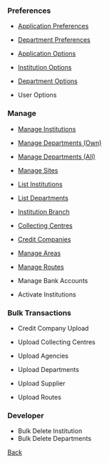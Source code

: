 ### Preferences

* [Application Preferences](https://github.com/hmislk/hmis/wiki/Application-Preferences)

* [Department Preferences](https://github.com/hmislk/hmis/wiki/Department-Preferences)

* [Application Options](https://github.com/hmislk/hmis/wiki/Application-Options)

* [Institution Options](https://github.com/hmislk/hmis/wiki/Institution-Options)

* [Department Options](https://github.com/hmislk/hmis/wiki/Departmrnt-Options)

* User Options

### Manage

* [Manage Institutions](https://github.com/hmislk/hmis/wiki/Add-New-Institution)

* [Manage Departments (Own)](https://github.com/hmislk/hmis/wiki/Manage-Departments-(Own))

* [Manage Departments (All)](https://github.com/hmislk/hmis/wiki/Manage-Departments-(All))

* [Manage Sites](https://github.com/hmislk/hmis/wiki/Manage-Sites)

* [List Institutions](https://github.com/hmislk/hmis/wiki/List-Institutions)

* [List Departments](https://github.com/hmislk/hmis/wiki/List-Departments)

* [Institution Branch](https://github.com/hmislk/hmis/wiki/Manage-Institution-Branch)

* [Collecting Centres](https://github.com/hmislk/hmis/wiki/Manage-Collecting-Centers)

* [Credit Companies](https://github.com/hmislk/hmis/wiki/Manage-Credit-Companies)

* [Manage Areas](https://github.com/hmislk/hmis/wiki/Manage-Area)

* [Manage Routes](https://github.com/hmislk/hmis/wiki/Manage-Routes)

* Manage Bank Accounts

* Activate Institutions


### Bulk Transactions

* Credit Company Upload

* Upload Collecting Centres

* Upload Agencies

* Upload Departments

* Upload Supplier

* Upload Routes

### Developer

* Bulk Delete Institution
* Bulk Delete Departments

[Back](https://github.com/hmislk/hmis/wiki/System-Administration)